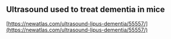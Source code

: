 ## Ultrasound used to treat dementia in mice
  
  [https://newatlas.com/ultrasound-lipus-dementia/55557/](https://newatlas.com/ultrasound-lipus-dementia/55557/)